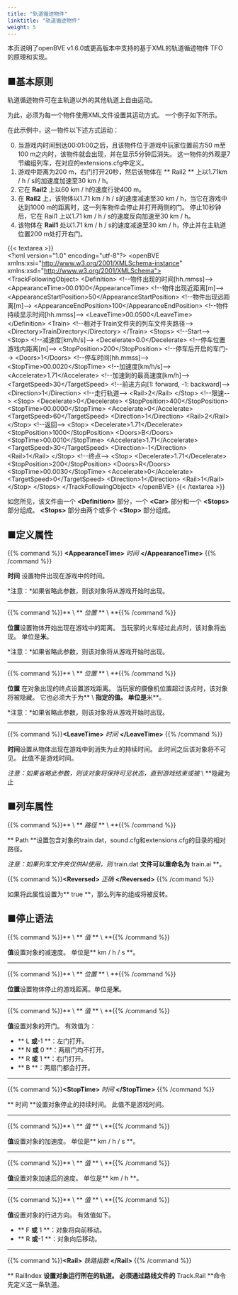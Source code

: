 ```yaml
---
title: "轨道循迹物件"
linktitle: "轨道循迹物件"
weight: 5
---
```


本页说明了openBVE v1.6.0或更高版本中支持的基于XML的轨道循迹物件 TFO 的原理和实现。

## ■基本原则

轨道循迹物件可在主轨道以外的其他轨道上自由运动。

为此，必须为每一个物件使用XML文件设置其运动方式。 一个例子如下所示。

在此示例中，这一物件以下述方式运动：

0. 当游戏内时间到达00:01:00之后，且该物件位于游戏中玩家位置前方50 m至100 m之内时，该物件就会出现，并在显示5分钟后消失。 这一物件的外观是7节编组列车，在对应的extensions.cfg中定义。
1. 游戏中距离为200 m，右门打开20秒，然后该物体在 ** Rail2 ** 上以1.71km / h / s的加速度加速至30 km / h。
2. 它在 **Rail2** 上以60 km / h的速度行驶400 m。
3. 在 **Rail2** 上，该物体以1.71 km / h / s的速度减速至30 km / h，当它在游戏中达到1000 m的距离时，这一列车物件会停止并打开两侧的门。 停止10秒钟后，它在 Rail1 上以1.71 km / h / s的速度反向加速至30 km / h。
4. 该物体在 **Rail1** 处以1.71 km / h / s的速度减速至30 km / h，停止并在主轨道位置200 m处打开右门。

{{< textarea >}}  
&lt;?xml version="1.0" encoding="utf-8"?>
&lt;openBVE xmlns:xsi="http://www.w3.org/2001/XMLSchema-instance" xmlns:xsd="http://www.w3.org/2001/XMLSchema">
  &lt;TrackFollowingObject>
    &lt;Definition>
      &lt;!--物件出现的时间[hh.mmss]-->
      &lt;AppearanceTime>00.0100&lt;/AppearanceTime>
      &lt;!--物件出现近距离[m]-->
      &lt;AppearanceStartPosition>50&lt;/AppearanceStartPosition>
      &lt;!--物件出现远距离[m]-->
      &lt;AppearanceEndPosition>100&lt;/AppearanceEndPosition>
      &lt;!--物件持续显示时间[hh.mmss]-->
      &lt;LeaveTime>00.0500&lt;/LeaveTime>
    &lt;/Definition>
    &lt;Train>
      &lt;!--相对于Train文件夹的列车文件夹路径-->
      &lt;Directory>TrainDirectory&lt;/Directory>
    &lt;/Train>
    &lt;Stops>
      &lt;!--Start-->
      &lt;Stop>
        &lt;!--减速度[km/h/s]-->
        &lt;Decelerate>0.0&lt;/Decelerate>
        &lt;!--停车位置 游戏内距离[m]-->
        &lt;StopPosition>200&lt;/StopPosition>
        &lt;!--停车后开启的车门-->
        &lt;Doors>1&lt;/Doors>
        &lt;!--停车时间[hh.mmss]-->
        &lt;StopTime>00.0020&lt;/StopTime>
        &lt;!--加速度[km/h/s]-->
        &lt;Accelerate>1.71&lt;/Accelerate>
        &lt;!--加速到的最高速度[km/h]-->
        &lt;TargetSpeed>30&lt;/TargetSpeed>
        &lt;!--前进方向[1: forward, -1: backward]-->
        &lt;Direction>1&lt;/Direction>
        &lt;!--走行轨道-->
        &lt;Rail>2&lt;/Rail>
      &lt;/Stop>
      &lt;!--限速-->
      &lt;Stop>
        &lt;Decelerate>0&lt;/Decelerate>
        &lt;StopPosition>400&lt;/StopPosition>
        &lt;StopTime>00.0000&lt;/StopTime>
        &lt;Accelerate>0&lt;/Accelerate>
        &lt;TargetSpeed>60&lt;/TargetSpeed>
        &lt;Direction>1&lt;/Direction>
        &lt;Rail>2&lt;/Rail>
      &lt;/Stop>
      &lt;!--返回-->
      &lt;Stop>
        &lt;Decelerate>1.71&lt;/Decelerate>
        &lt;StopPosition>1000&lt;/StopPosition>
        &lt;Doors>B&lt;/Doors>
        &lt;StopTime>00.0010&lt;/StopTime>
        &lt;Accelerate>1.71&lt;/Accelerate>
        &lt;TargetSpeed>30&lt;/TargetSpeed>
        &lt;Direction>-1&lt;/Direction>
        &lt;Rail>1&lt;/Rail>
      &lt;/Stop>
      &lt;!--终点-->
      &lt;Stop>
        &lt;Decelerate>1.71&lt;/Decelerate>
        &lt;StopPosition>200&lt;/StopPosition>
        &lt;Doors>R&lt;/Doors>
        &lt;StopTime>00.0030&lt;/StopTime>
        &lt;Accelerate>0&lt;/Accelerate>
        &lt;TargetSpeed>0&lt;/TargetSpeed>
        &lt;Direction>1&lt;/Direction>
        &lt;Rail>1&lt;/Rail>
      &lt;/Stop>
    &lt;/Stops>
  &lt;/TrackFollowingObject>
&lt;/openBVE>
{{< /textarea >}}

如您所见，该文件由一个 **\<Definition>** 部分，一个 **\<Car>** 部分和一个 **\<Stops>** 部分组成。  **\<Stops>** 部分由两个或多个 **\<Stop>** 部分组成。

## ■定义属性

{{% command %}}
 **\<AppearanceTime>** *时间* **\</AppearanceTime>**
{{% /command %}}

**时间** 设置物件出现在游戏中的时间。

*注意：*如果省略此参数，则该对象将从游戏开始时出现。

------

{{% command %}}** \ <AppearanceStartPosition> ** *位置* ** \ </AppearanceStartPosition> **{{% /command %}}

**位置**设置物体开始出现在游戏中的距离。 当玩家的火车经过此点时，该对象将出现。 单位是**米**。

*注意：*如果省略此参数，则该对象将从游戏开始时出现。

------

{{% command %}}** \ <AppearanceEndPosition> ** *位置* ** \ </AppearanceEndPosition> **{{% /command %}}

 **位置** 在对象出现的终点设置游戏距离。 当玩家的摄像机位置超过该点时，该对象将被隐藏。 它也必须大于为** \ <AppearanceStartPosition> **指定的值。 单位是**米**。

*注意：*如果省略此参数，则该对象将从游戏开始时出现。

------

{{% command %}}**\<LeaveTime>** *时间* **\</LeaveTime>** {{% /command %}}

**时间**设置从物体出现在游戏中到消失为止的持续时间。 此时间之后该对象将不可见。 此值不是游戏时间。

*注意：*如果省略此参数，则该对象将保持可见状态，直到游戏结束或被** \ <AppearanceEndPosition> **隐藏为止

## ■列车属性

{{% command %}}** \ <Directory> ** *路径* ** \ </Directory> **{{% /command %}}

** Path **设置包含对象的train.dat，sound.cfg和extensions.cfg的目录的相对路径。

*注意：*如果列车文件夹仅供AI使用，则** train.dat **文件可以重命名为** train.ai **。

{{% command %}}**\<Reversed>** *正确* **\</Reversed>** {{% /command %}}

如果将此属性设置为** true **，那么列车的组成将被反转。

## ■停止语法

{{% command %}}** \ <Decelerate> ** *值* ** \ </Decelerate> **{{% /command %}}

**值**设置对象的减速度。 单位是** km / h / s **。

------

{{% command %}}** \ <StopPosition> ** *位置* ** \ </StopPosition> **{{% /command %}}

**位置**设置物体停止的游戏距离。单位是**米**。

------

{{% command %}}** \ <Doors> ** *值* ** \ </Doors> **{{% /command %}}

**值**设置对象的开门。 有效值为：

- ** L **或**-1 **：左门打开。
- ** N **或** 0 **：两扇门均不打开。
- ** R **或** 1 **：右门打开。
- ** B **：两扇门都会打开。

------

{{% command %}}**\<StopTime>** *时间* **\</StopTime>** {{% /command %}}

** 时间 **设置对象停止的持续时间。 此值不是游戏时间。

------

{{% command %}}** \ <Accelerate> ** *值* ** \ </Accelerate> **{{% /command %}}

**值**设置对象的加速度。 单位是** km / h / s **。

------

{{% command %}}** \ <TargetSpeed> ** *值* ** \ </TargetSpeed> **{{% /command %}}

**值**设置对象加速后的速度。 单位是** km / h **。

------

{{% command %}}** \ <Direction> ** *值* ** \ </Direction> **{{% /command %}}

**值**设置对象的行进方向。 有效值如下。

- ** F **或** 1 **：对象将向前移动。
- ** R **或**-1 **：对象向后移动。

------

{{% command %}}**\<Rail>** *铁路指数* **\</Rail>** {{% /command %}}

** RailIndex **设置对象运行所在的轨道。 必须通过路线文件的** Track.Rail **命令先定义这一条轨道。
